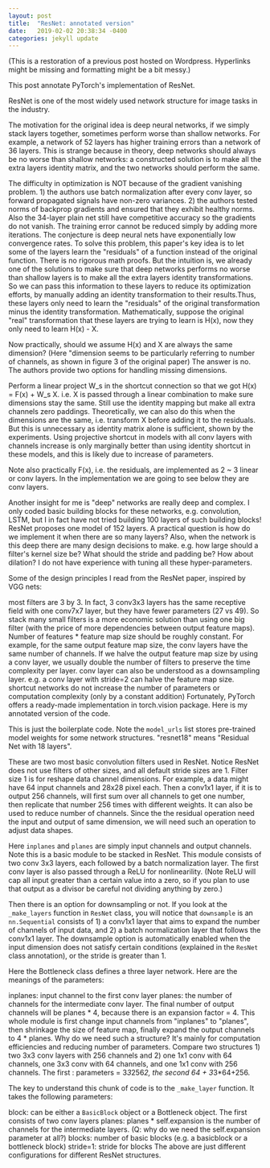 ```yaml
---
layout: post
title:  "ResNet: annotated version"
date:   2019-02-02 20:38:34 -0400
categories: jekyll update
---
```

(This is a restoration of a previous post hosted on Wordpress. Hyperlinks might be missing and formatting might be a bit messy.)

This post annotate PyTorch's implementation of ResNet.

ResNet is one of the most widely used network structure for image tasks in the industry.

The motivation for the original idea is deep neural networks, if we simply stack layers together, sometimes perform worse than shallow networks. For example, a network of 52 layers has higher training errors than a network of 36 layers. This is strange because in theory, deep networks should always be no worse than shallow networks: a constructed solution is to make all the extra layers identity matrix, and the two networks should perform the same.

The difficulty in optimization is NOT because of the gradient vanishing problem. 1) the authors use batch normalization after every conv layer, so forward propagated signals have non-zero variances. 2) the authors tested norms of backprop gradients and ensured that they exhibit healthy norms. Also the 34-layer plain net still have competitive accuracy so the gradients do not vanish.
The training error cannot be reduced simply by adding more iterations.
The conjecture is deep neural nets have exponentially low convergence rates.
To solve this problem, this paper's key idea is to let some of the layers learn the "residuals" of a function instead of the original function. There is no rigorous math proofs. But the intuition is, we already one of the solutions to make sure that deep networks performs no worse than shallow layers is to make all the extra layers identity transformations. So we can pass this information to these layers to reduce its optimization efforts, by manually adding an identity transformation to their results.Thus, these layers only need to learn the "residuals" of the original transformation minus the identity transformation. Mathematically, suppose the original "real" transformation that these layers are trying to learn is H(x), now they only need to learn H(x) - X.

Now practically, should we assume H(x) and X are always the same dimension? (Here "dimension seems to be particularly referring to number of channels, as shown in figure 3 of the original paper) The answer is no. The authors provide two options for handling missing dimensions.

Perform a linear project W_s in the shortcut connection so that we got H(x) = F(x) + W_s X. i.e. X is passed through a linear combination to make sure dimensions stay the same.
Still use the identity mapping but make all extra channels zero paddings.
Theoretically, we can also do this when the dimensions are the same, i.e. transform X before adding it to the residuals. But this is unnecessary as identity matrix alone is sufficient, shown by the experiments. Using projective shortcut in models with all conv layers with channels increase is only marginally better than using identity shortcut in these models, and this is likely due to increase of parameters.

Note also practically F(x), i.e. the residuals, are implemented as 2 ~ 3 linear or conv layers. In the implementation we are going to see below they are conv layers.

Another insight for me is "deep" networks are really deep and complex. I only coded basic building blocks for these networks, e.g. convolution, LSTM, but I in fact have not tried building 100 layers of such building blocks! ResNet proposes one model of 152 layers. A practical question is how do we implement it when there are so many layers? Also, when the network is this deep there are many design decisions to make. e.g. how large should a filter's kernel size be? What should the stride and padding be? How about dilation? I do not have experience with tuning all these hyper-parameters.

Some of the design principles I read from the ResNet paper, inspired by VGG nets:

most filters are 3 by 3. In fact, 3 conv3x3 layers has the same receptive field with one conv7x7 layer, but they have fewer parameters (27 vs 49). So stack many small filters is a more economic solution than using one big filter (with the price of more dependencies between output feature maps).
Number of features * feature map size should be roughly constant.
For example, for the same output feature map size, the conv layers have the same number of channels.
If we halve the output feature map size by using a conv layer, we usually double the number of filters to preserve the time complexity per layer.
conv layer can also be understood as a downsampling layer. e.g. a conv layer with stride=2 can halve the feature map size.
shortcut networks do not increase the number of parameters or computation complexity (only by a constant addition)
Fortunately, PyTorch offers a ready-made implementation in torch.vision package. Here is my annotated version of the code.

This is just the boilerplate code. Note the `model_urls` list stores pre-trained model weights for some network structures. "resnet18" means "Residual Net with 18 layers".

These are two most basic convolution filters used in ResNet. Notice ResNet does not use filters of other sizes, and all default stride sizes are 1. Filter size 1 is for reshape data channel dimensions. For example, a data might have 64 input channels and 28x28 pixel each. Then a conv1x1 layer, if it is to output 256 channels, will first sum over all channels to get one number, then replicate that number 256 times with different weights. It can also be used to reduce number of channels. Since the the residual operation need the input and output of same dimension, we will need such an operation to adjust data shapes.

Here `inplanes` and `planes` are simply input channels and output channels. Note this is a basic module to be stacked in ResNet. This module consists of two conv 3x3 layers, each followed by a batch normalization layer. The first conv layer is also passed through a ReLU for nonlinearility. (Note ReLU will cap all input greater than a certain value into a zero, so if you plan to use that output as a divisor be careful not dividing anything by zero.)

Then there is an option for downsampling or not. If you look at the `_make_layers` function in `ResNet` class, you will notice that `downsample` is an `nn.Sequential` consists of 1) a conv1x1 layer that aims to expand the number of channels of input data, and 2) a batch normalization layer that follows the conv1x1 layer. The downsample option is automatically enabled when the input dimension does not satisfy certain conditions (explained in the `ResNet` class annotation), or the stride is greater than 1.

Here the Bottleneck class defines a three layer network. Here are the meanings of the parameters:

inplanes: input channel to the first conv layer
planes: the number of channels for the intermediate conv layer.
The final number of output channels will be planes * 4, because there is an expansion factor = 4.
This whole module is first change input channels from "inplanes" to "planes", then shrinkage the size of feature map, finally expand the output channels to 4 * planes. Why do we need such a structure? It's mainly for computation efficiencies and reducing number of parameters. Compare two structures 1) two 3x3 conv layers with 256 channels and 2) one 1x1 conv with 64 channels, one 3x3 conv with 64 channels, and one 1x1 conv with 256 channels. The first : parameters = 3*3*256*2, the second 64 + 3*3*64+256.

The key to understand this chunk of code is to the `_make_layer` function. It takes the following parameters:

block: can be either a `BasicBlock` object or a Bottleneck object. The first consists of two conv layers
planes: planes * self.expansion is the number of channels for the intermediate layers. (Q: why do we need the self.expansion parameter at all?)
blocks: number of basic blocks (e.g. a basicblock or a bottleneck block)
stride=1: stride for blocks
The above are just different configurations for different ResNet structures.